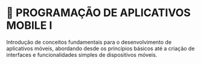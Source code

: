 # 📱 PROGRAMAÇÃO DE APLICATIVOS MOBILE I
Introdução de conceitos fundamentais para o desenvolvimento de aplicativos móveis, abordando desde os princípios básicos até a criação de interfaces e funcionalidades simples de dispositivos móveis.
